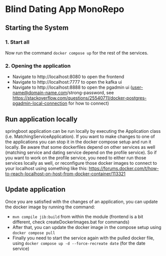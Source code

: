 # Blind Dating App MonoRepo

## Starting the System

### 1. Start all
Now run the command `docker compose up` for the rest of the services.

### 2. Opening the application
- Navigate to http://localhost:8080 to open the frontend
- Navigate to http://localhost:7777 to open the kafka ui
- Navigate to http://localhost:8888 to open the pgadmin ui (user-name@domain-name.com/strong-password, see https://stackoverflow.com/questions/25540711/docker-postgres-pgadmin-local-connection for how to connect)

## Run application locally
springboot application can be run locally by executing the Application class (i.e. MatchingServiceApplication).
If you want to make changes to one of the applications you can stop it in the docker compose setup and run it locally.
Be aware that some dockerfiles depend on other services as well (matching service and dating service depend on the profile service). 
So if you want to work on the profile service, you need to either run those services locally as well, or reconfigure those docker images to connect to your localhost using something like this:
https://forums.docker.com/t/how-to-reach-localhost-on-host-from-docker-container/113321

## Update application
Once you are satisfied with the changes of an application, you can update the docker image by running the command:
- `mvn compile jib:build` from within the module (frontend is a bit different, check createDockerImages.bat for commands)
- After that, you can update the docker image in the compose setup using `docker compose pull`
- Finally you need to start the service again with the pulled docker file, using `docker compose up -d --force-recreate date` (for the date service)